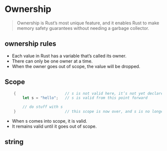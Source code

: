 # Ownership

> Ownership is Rust’s most unique feature, and it enables Rust to make memory safety guarantees without needing a garbage collector.

## ownership rules

- Each value in Rust has a variable that’s called its owner.
- There can only be one owner at a time.
- When the owner goes out of scope, the value will be dropped.

## Scope

```rust
    {                      // s is not valid here, it’s not yet declared
        let s = "hello";   // s is valid from this point forward

        // do stuff with s
    }                      // this scope is now over, and s is no longer valid
```

- When s comes into scope, it is valid.
- It remains valid until it goes out of scope.

## string